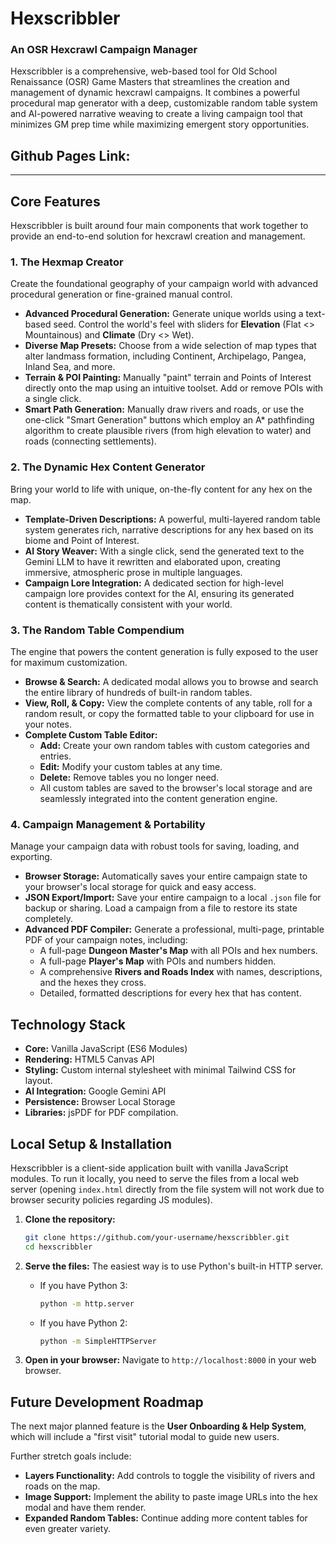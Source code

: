 # Hexscribbler
### An OSR Hexcrawl Campaign Manager

Hexscribbler is a comprehensive, web-based tool for Old School Renaissance (OSR) Game Masters that streamlines the creation and management of dynamic hexcrawl campaigns. It combines a powerful procedural map generator with a deep, customizable random table system and AI-powered narrative weaving to create a living campaign tool that minimizes GM prep time while maximizing emergent story opportunities.

## Github Pages Link:

---

## Core Features

Hexscribbler is built around four main components that work together to provide an end-to-end solution for hexcrawl creation and management.

### 1. The Hexmap Creator
Create the foundational geography of your campaign world with advanced procedural generation or fine-grained manual control.

*   **Advanced Procedural Generation:** Generate unique worlds using a text-based seed. Control the world's feel with sliders for **Elevation** (Flat <> Mountainous) and **Climate** (Dry <> Wet).
*   **Diverse Map Presets:** Choose from a wide selection of map types that alter landmass formation, including Continent, Archipelago, Pangea, Inland Sea, and more.
*   **Terrain & POI Painting:** Manually "paint" terrain and Points of Interest directly onto the map using an intuitive toolset. Add or remove POIs with a single click.
*   **Smart Path Generation:** Manually draw rivers and roads, or use the one-click "Smart Generation" buttons which employ an A* pathfinding algorithm to create plausible rivers (from high elevation to water) and roads (connecting settlements).

### 2. The Dynamic Hex Content Generator
Bring your world to life with unique, on-the-fly content for any hex on the map.

*   **Template-Driven Descriptions:** A powerful, multi-layered random table system generates rich, narrative descriptions for any hex based on its biome and Point of Interest.
*   **AI Story Weaver:** With a single click, send the generated text to the Gemini LLM to have it rewritten and elaborated upon, creating immersive, atmospheric prose in multiple languages.
*   **Campaign Lore Integration:** A dedicated section for high-level campaign lore provides context for the AI, ensuring its generated content is thematically consistent with your world.

### 3. The Random Table Compendium
The engine that powers the content generation is fully exposed to the user for maximum customization.

*   **Browse & Search:** A dedicated modal allows you to browse and search the entire library of hundreds of built-in random tables.
*   **View, Roll, & Copy:** View the complete contents of any table, roll for a random result, or copy the formatted table to your clipboard for use in your notes.
*   **Complete Custom Table Editor:**
    *   **Add:** Create your own random tables with custom categories and entries.
    *   **Edit:** Modify your custom tables at any time.
    *   **Delete:** Remove tables you no longer need.
    *   All custom tables are saved to the browser's local storage and are seamlessly integrated into the content generation engine.

### 4. Campaign Management & Portability
Manage your campaign data with robust tools for saving, loading, and exporting.

*   **Browser Storage:** Automatically saves your entire campaign state to your browser's local storage for quick and easy access.
*   **JSON Export/Import:** Save your entire campaign to a local `.json` file for backup or sharing. Load a campaign from a file to restore its state completely.
*   **Advanced PDF Compiler:** Generate a professional, multi-page, printable PDF of your campaign notes, including:
    *   A full-page **Dungeon Master's Map** with all POIs and hex numbers.
    *   A full-page **Player's Map** with POIs and numbers hidden.
    *   A comprehensive **Rivers and Roads Index** with names, descriptions, and the hexes they cross.
    *   Detailed, formatted descriptions for every hex that has content.

## Technology Stack

*   **Core:** Vanilla JavaScript (ES6 Modules)
*   **Rendering:** HTML5 Canvas API
*   **Styling:** Custom internal stylesheet with minimal Tailwind CSS for layout.
*   **AI Integration:** Google Gemini API
*   **Persistence:** Browser Local Storage
*   **Libraries:** jsPDF for PDF compilation.

## Local Setup & Installation

Hexscribbler is a client-side application built with vanilla JavaScript modules. To run it locally, you need to serve the files from a local web server (opening `index.html` directly from the file system will not work due to browser security policies regarding JS modules).

1.  **Clone the repository:**
    ```bash
    git clone https://github.com/your-username/hexscribbler.git
    cd hexscribbler
    ```

2.  **Serve the files:** The easiest way is to use Python's built-in HTTP server.
    *   If you have Python 3:
        ```bash
        python -m http.server
        ```
    *   If you have Python 2:
        ```bash
        python -m SimpleHTTPServer
        ```

3.  **Open in your browser:** Navigate to `http://localhost:8000` in your web browser.

## Future Development Roadmap

The next major planned feature is the **User Onboarding & Help System**, which will include a "first visit" tutorial modal to guide new users.

Further stretch goals include:
*   **Layers Functionality:** Add controls to toggle the visibility of rivers and roads on the map.
*   **Image Support:** Implement the ability to paste image URLs into the hex modal and have them render.
*   **Expanded Random Tables:** Continue adding more content tables for even greater variety.
